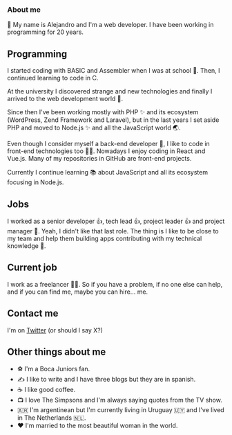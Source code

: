 ### About me

👋 My name is Alejandro and I'm a web developer. I have been working in programming for 20 years.

## Programming

I started coding with BASIC and Assembler when I was at school 👦. Then, I continued learning to code in C.

At the university I discovered strange and new technologies and finally I arrived to the web development world 💪.

Since then I've been working mostly with PHP ✨ and its ecosystem (WordPress, Zend Framework and Laravel), but in the last years I set aside PHP and moved to Node.js ✨ and all the JavaScript world 🌏.

Even though I consider myself a back-end developer 🧌, I like to code in front-end technologies too 👨‍🎨. Nowadays I enjoy coding in React and Vue.js. Many of my repositories in GitHub are front-end projects.

Currently I continue learning 📚 about JavaScript and all its ecosystem focusing in Node.js.

## Jobs
I worked as a senior developer 👍, tech lead 👍, project leader 👍 and project manager 🤮. Yeah, I didn't like that last role. The thing is I like to be close to my team and help them building apps contributing with my technical knowledge 🧠.

## Current job
I work as a freelancer 👨‍💻. So if you have a problem, if no one else can help, and if you can find me, maybe you can hire... me.

## Contact me
I'm on [Twitter](https://twitter.com/aadeluca_) (or should I say X?) 

## Other things about me
- ⚽ I'm a Boca Juniors fan.
- ✍️ I like to write and I have three blogs but they are in spanish.
- ☕ I like good coffee.
- 📺 I love The Simpsons and I'm always saying quotes from the TV show.
- 🇦🇷 I'm argentinean but I'm currently living in Uruguay 🇺🇾 and I've lived in The Netherlands 🇳🇱.
- ❤️ I'm married to the most beautiful woman in the world.
